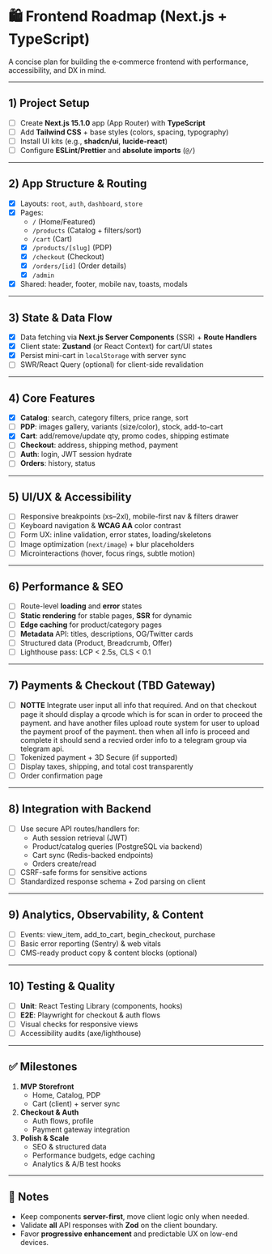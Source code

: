 # 🛍️ Frontend Roadmap (Next.js + TypeScript)

A concise plan for building the e‑commerce frontend with performance, accessibility, and DX in mind.

---

## 1) Project Setup
- [ ] Create **Next.js 15.1.0** app (App Router) with **TypeScript**
- [ ] Add **Tailwind CSS** + base styles (colors, spacing, typography)
- [ ] Install UI kits (e.g., **shadcn/ui**, **lucide-react**)
- [ ] Configure **ESLint/Prettier** and **absolute imports** (`@/`)

---

## 2) App Structure & Routing
- [x] Layouts: `root`, `auth`, `dashboard`, `store`
- [x] Pages:
  - `/` (Home/Featured)
  - `/products` (Catalog + filters/sort)
  - `/cart` (Cart)
  - [x] `/products/[slug]` (PDP)
  - [x] `/checkout` (Checkout)
  - [x] `/orders/[id]` (Order details)
  - [x] `/admin`
- [x] Shared: header, footer, mobile nav, toasts, modals

---

## 3) State & Data Flow
- [x] Data fetching via **Next.js Server Components** (SSR) + **Route Handlers**
- [x] Client state: **Zustand** (or React Context) for cart/UI states
- [x] Persist mini-cart in `localStorage` with server sync
- [ ] SWR/React Query (optional) for client-side revalidation

---

## 4) Core Features
- [x] **Catalog**: search, category filters, price range, sort
- [ ] **PDP**: images gallery, variants (size/color), stock, add-to-cart
- [x] **Cart**: add/remove/update qty, promo codes, shipping estimate
- [ ] **Checkout**: address, shipping method, payment
- [ ] **Auth**: login, JWT session hydrate
- [ ] **Orders**: history, status

---

## 5) UI/UX & Accessibility
- [ ] Responsive breakpoints (xs–2xl), mobile-first nav & filters drawer
- [ ] Keyboard navigation & **WCAG AA** color contrast
- [ ] Form UX: inline validation, error states, loading/skeletons
- [ ] Image optimization (`next/image`) + blur placeholders
- [ ] Microinteractions (hover, focus rings, subtle motion)

---

## 6) Performance & SEO
- [ ] Route-level **loading** and **error** states
- [ ] **Static rendering** for stable pages, **SSR** for dynamic
- [ ] **Edge caching** for product/category pages
- [ ] **Metadata** API: titles, descriptions, OG/Twitter cards
- [ ] Structured data (Product, Breadcrumb, Offer)
- [ ] Lighthouse pass: LCP < 2.5s, CLS < 0.1

---

## 7) Payments & Checkout (TBD Gateway)
- [ ] **NOTTE** Integrate user input all info that required. And on that checkout page it should display a qrcode which is for scan in order to proceed the payment. and have another files upload route system for user to upload the payment proof of the payment. then when all info is proceed and complete it should send a recvied order info to a telegram group via telegram api.
- [ ] Tokenized payment + 3D Secure (if supported)
- [ ] Display taxes, shipping, and total cost transparently
- [ ] Order confirmation page

---

## 8) Integration with Backend
- [ ] Use secure API routes/handlers for:
  - Auth session retrieval (JWT)
  - Product/catalog queries (PostgreSQL via backend)
  - Cart sync (Redis-backed endpoints)
  - Orders create/read
- [ ] CSRF-safe forms for sensitive actions
- [ ] Standardized response schema + Zod parsing on client

---

## 9) Analytics, Observability, & Content
- [ ] Events: view_item, add_to_cart, begin_checkout, purchase
- [ ] Basic error reporting (Sentry) & web vitals
- [ ] CMS-ready product copy & content blocks (optional)

---

## 10) Testing & Quality
- [ ] **Unit**: React Testing Library (components, hooks)
- [ ] **E2E**: Playwright for checkout & auth flows
- [ ] Visual checks for responsive views
- [ ] Accessibility audits (axe/lighthouse)

---

## ✅ Milestones
1. **MVP Storefront**
   - Home, Catalog, PDP
   - Cart (client) + server sync
2. **Checkout & Auth**
   - Auth flows, profile
   - Payment gateway integration
3. **Polish & Scale**
   - SEO & structured data
   - Performance budgets, edge caching
   - Analytics & A/B test hooks

---

## 📌 Notes
- Keep components **server-first**, move client logic only when needed.
- Validate **all** API responses with **Zod** on the client boundary.
- Favor **progressive enhancement** and predictable UX on low-end devices.
